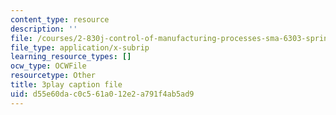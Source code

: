 ```yaml
---
content_type: resource
description: ''
file: /courses/2-830j-control-of-manufacturing-processes-sma-6303-spring-2008/d55e60dac0c561a012e2a791f4ab5ad9_qyAoSHisZtU.srt
file_type: application/x-subrip
learning_resource_types: []
ocw_type: OCWFile
resourcetype: Other
title: 3play caption file
uid: d55e60da-c0c5-61a0-12e2-a791f4ab5ad9
---
```


